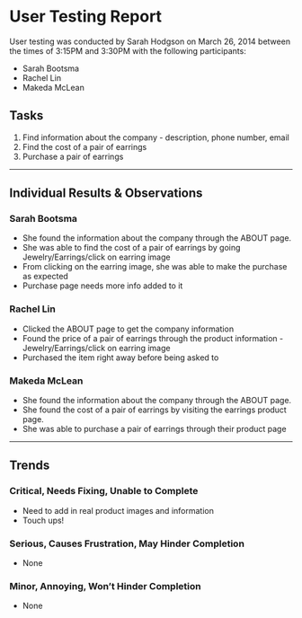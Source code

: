 # User Testing Report

User testing was conducted by Sarah Hodgson on March 26, 2014 between the times of 3:15PM and 3:30PM with the following participants:

- Sarah Bootsma
- Rachel Lin
- Makeda McLean

## Tasks

1. Find information about the company - description, phone number, email
2. Find the cost of a pair of earrings
3. Purchase a pair of earrings

---

## Individual Results & Observations

### Sarah Bootsma

- She found the information about the company through the ABOUT page.
- She was able to find the cost of a pair of earrings by going Jewelry/Earrings/click on earring image
- From clicking on the earring image, she was able to make the purchase as expected
- Purchase page needs more info added to it


### Rachel Lin

- Clicked the ABOUT page to get the company information
- Found the price of a pair of earrings through the product information - Jewelry/Earrings/click on earring image
- Purchased the item right away before being asked to


### Makeda McLean

- She found the information about the company through the ABOUT page.
- She found the cost of a pair of earrings by visiting the earrings product page. 
- She was able to purchase a pair of earrings through their product page 



---

## Trends

### Critical, Needs Fixing, Unable to Complete

- Need to add in real product images and information
- Touch ups!

### Serious, Causes Frustration, May Hinder Completion

- None

### Minor, Annoying, Won’t Hinder Completion

- None